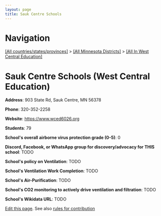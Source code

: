```yaml
---
layout: page
title: Sauk Centre Schools
---
```

# Navigation

[[All countries/states/provinces]](../../..) > [[All Minnesota Districts]](../..) > [[All In West Central Education]](..)

# Sauk Centre Schools (West Central Education)

**Address**: 903 State Rd, Sauk Centre, MN 56378

**Phone**: 320-352-2258

**Website**: <https://www.wced6026.org>

**Students**: 79

**School's overall airborne virus protection grade (0-5)**: 0

**Discord, Facebook, or WhatsApp group for discovery/advocacy for THIS school**: TODO

**School's policy on Ventilation**: TODO

**School's Ventilation Work Completion**: TODO

**School's Air-Purification**: TODO

**School's CO2 monitoring to actively drive ventilation and filtration**: TODO

**School's Wikidata URL**: TODO


[Edit this page](https://github.com/ventilate-schools/MN/edit/main/./West_Central_Education/Sauk_Centre_Schools.md). See also [rules for contribution](../../../contribution-rules/)